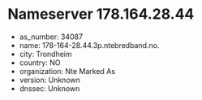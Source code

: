 # Nameserver 178.164.28.44

* as_number: 34087
* name: 178-164-28.44.3p.ntebredband.no.
* city: Trondheim
* country: NO
* organization: Nte Marked As
* version: Unknown
* dnssec: Unknown
